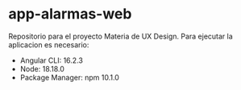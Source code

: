 # app-alarmas-web
Repositorio para el proyecto Materia de UX Design.
Para ejecutar la aplicacion es necesario:
- Angular CLI: 16.2.3
- Node: 18.18.0
- Package Manager: npm 10.1.0

